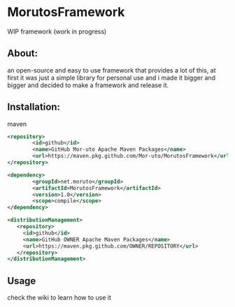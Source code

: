 # MorutosFramework
WIP framework (work in progress)

## About:
an open-source and easy to use framework that provides a lot of this, at first it was just a simple library for personal use and i made it bigger and bigger and decided to make a framework and release it.

## Installation:
maven
```xml
<repository>
        <id>github</id>
        <name>GitHub Mor-uto Apache Maven Packages</name>
        <url>https://maven.pkg.github.com/Mor-uto/MorutosFramework</url>
</repository>

<dependency>
        <groupId>net.moruto</groupId>
        <artifactId>MorutosFramework</artifactId>
        <version>1.0</version>
        <scope>compile</scope>
</dependency>

<distributionManagement>
   <repository>
     <id>github</id>
     <name>GitHub OWNER Apache Maven Packages</name>
     <url>https://maven.pkg.github.com/OWNER/REPOSITORY</url>
   </repository>
</distributionManagement>
```

## Usage
check the wiki to learn how to use it
